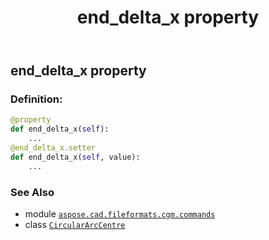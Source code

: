 ﻿---
title: end_delta_x property
second_title: Aspose.CAD for Python via .NET API References
description: 
type: docs
weight: 90
url: /python-net/aspose.cad.fileformats.cgm.commands/circulararccentre/end_delta_x/
is_root: false
---

## end_delta_x property

### Definition:
```python
@property
def end_delta_x(self):
    ...
@end_delta_x.setter
def end_delta_x(self, value):
    ...
```

### See Also
* module [`aspose.cad.fileformats.cgm.commands`](../../)
* class [`CircularArcCentre`](/cad/python-net/aspose.cad.fileformats.cgm.commands/circulararccentre)
